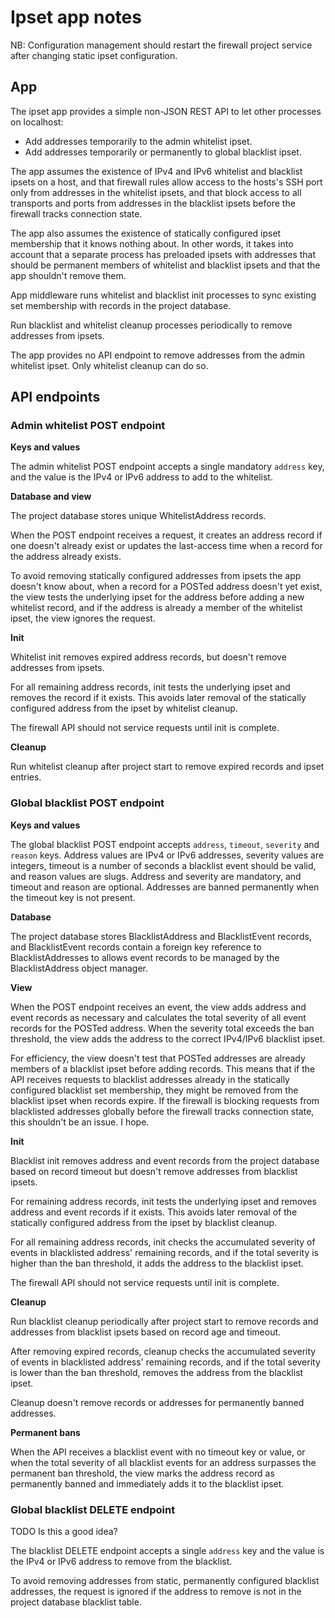 # Ipset app notes

NB: Configuration management
should restart the firewall project service
after changing static ipset configuration.


## App

The ipset app
provides a simple non-JSON REST API
to let other processes on localhost:

- Add addresses temporarily
  to the admin whitelist ipset.
- Add addresses temporarily or permanently
  to global blacklist ipset.

The app assumes
the existence of IPv4 and IPv6
whitelist and blacklist ipsets on a host,
and that firewall rules allow access
to the hosts's SSH port
only from addresses in the whitelist ipsets,
and that block access to all transports and ports
from addresses in the blacklist ipsets
before the firewall tracks connection state.

The app also assumes the existence
of statically configured ipset membership
that it knows nothing about.
In other words,
it takes into account
that a separate process has preloaded ipsets
with addresses that should be permanent members
of whitelist and blacklist ipsets
and that the app shouldn't remove them.

App middleware
runs whitelist and blacklist init processes
to sync existing set membership
with records in the project database.

Run blacklist and whitelist cleanup processes
periodically to remove addresses from ipsets.

The app provides no API endpoint to remove
addresses from the admin whitelist ipset.
Only whitelist cleanup can do so.


## API endpoints

### Admin whitelist POST endpoint

**Keys and values**

The admin whitelist POST endpoint
accepts a single mandatory `address` key,
and the value is the IPv4 or IPv6 address
to add to the whitelist.

**Database and view**

The project database stores unique WhitelistAddress records.

When the POST endpoint receives a request,
it creates an address record if one doesn't already exist
or updates the last-access time
when a record for the address already exists.

To avoid removing statically configured addresses
from ipsets the app doesn't know about,
when a record for a POSTed address
doesn't yet exist,
the view tests the underlying ipset for the address
before adding a new whitelist record,
and if the address is already a member of the whitelist ipset,
the view ignores the request.

**Init**

Whitelist init
removes expired address records,
but doesn't remove addresses from ipsets.

For all remaining address records,
init tests the underlying ipset
and removes the record if it exists.
This avoids later removal
of the statically configured address from the ipset
by whitelist cleanup.

The firewall API should not service requests
until init is complete.

**Cleanup**

Run whitelist cleanup after project start
to remove expired records and ipset entries.


### Global blacklist POST endpoint

**Keys and values**

The global blacklist POST endpoint
accepts `address`, `timeout`, `severity` and `reason` keys.
Address values are IPv4 or IPv6 addresses,
severity values are integers,
timeout is a number of seconds a blacklist event should be valid,
and reason values are slugs.
Address and severity are mandatory,
and timeout and reason are optional.
Addresses are banned permanently
when the timeout key is not present.

**Database**

The project database stores
BlacklistAddress and BlacklistEvent records,
and BlacklistEvent records contain a foreign key reference
to BlacklistAddresses
to allows event records to be managed
by the BlacklistAddress object manager.

**View**

When the POST endpoint receives an event,
the view adds address and event records as necessary
and calculates the total severity
of all event records for the POSTed address.
When the severity total exceeds the ban threshold,
the view adds the address to the correct IPv4/IPv6 blacklist ipset.

For efficiency,
the view doesn't test
that POSTed addresses
are already members of a blacklist ipset
before adding records.
This means that if the API receives requests
to blacklist addresses already in the
statically configured blacklist set membership,
they might be removed from
the blacklist ipset when records expire.
If the firewall is blocking requests
from blacklisted addresses globally
before the firewall tracks connection state,
this shouldn't be an issue.
I hope.

**Init**

Blacklist init
removes address and event records from the project database
based on record timeout
but doesn't remove addresses from blacklist ipsets.

For remaining address records,
init tests the underlying ipset
and removes address and event records if it exists.
This avoids later removal
of the statically configured address from the ipset
by blacklist cleanup.

For all remaining address records,
init checks the accumulated severity
of events in blacklisted address' remaining records,
and if the total severity
is higher than the ban threshold,
it adds the address to the blacklist ipset.

The firewall API should not service requests
until init is complete.

**Cleanup**

Run blacklist cleanup periodically after project start
to remove records and addresses from blacklist ipsets
based on record age and timeout.

After removing expired records,
cleanup checks the accumulated severity
of events in blacklisted address' remaining records,
and if the total severity
is lower than the ban threshold,
removes the address from the blacklist ipset.

Cleanup doesn't remove records or addresses
for permanently banned addresses.

**Permanent bans**

When the API receives a blacklist event
with no timeout key or value,
or when the total severity of all blacklist events for an address
surpasses the permanent ban threshold,
the view marks the address record as permanently banned
and immediately adds it to the blacklist ipset.


### Global blacklist DELETE endpoint

TODO Is this a good idea?

The blacklist DELETE endpoint
accepts a single `address` key
and the value is the IPv4 or IPv6 address
to remove from the blacklist.

To avoid removing addresses
from static, permanently configured
blacklist addresses,
the request is ignored
if the address to remove
is not in the project database blacklist table.
